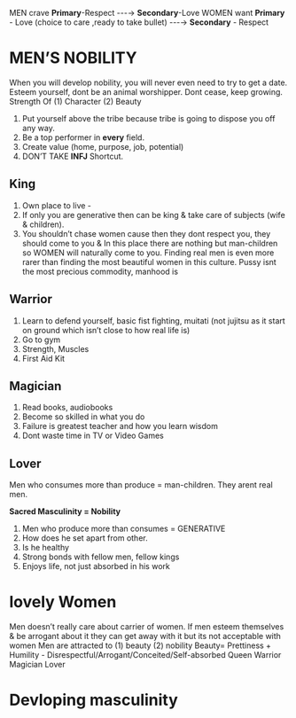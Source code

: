 MEN crave **Primary**-Respect ---→ **Secondary**-Love
WOMEN want **Primary** - Love (choice to care ,ready to take bullet) ---→ **Secondary** - Respect



# MEN’S NOBILITY
When you will develop nobility, you will never even need to try to get a date.
Esteem yourself, dont be an animal worshipper.
Dont cease, keep growing.
Strength Of (1) Character (2) Beauty
1. Put yourself above the tribe because tribe is going to dispose you off any way.
2. Be a top performer in **every** field.
3. Create value (home, purpose, job, potential)
4. DON’T TAKE **INFJ** Shortcut. 
## King
1. Own place to live - 
2. If only you are generative then can be king & take care of subjects (wife & children).
3. You shouldn’t chase women cause then they dont respect you, they should come to you & In this place there are nothing but man-children so WOMEN will naturally come to you. Finding real men is even more rarer than finding the most beautiful women in this culture. Pussy isnt the most precious commodity, manhood is
## Warrior
1. Learn to defend yourself, basic fist fighting, muitati (not jujitsu as it start on ground which isn’t close to how real life is)
2. Go to gym
3. Strength, Muscles
4. First Aid Kit
## Magician
1. Read books, audiobooks
2. Become so skilled in what you do
3. Failure is greatest teacher and how you learn wisdom
4. Dont waste time in TV or Video Games
## Lover

Men who consumes more than produce = man-children. They arent real men.

**Sacred Masculinity = Nobility**
1. Men who produce more than consumes = GENERATIVE
2. How does he set apart from other.
3. Is he healthy
4. Strong bonds with fellow men, fellow kings
5. Enjoys life, not just absorbed in his work

# lovely Women
Men doesn’t really care about carrier of women.
If men esteem themselves & be arrogant about it they can get away with it but its not acceptable with women
Men are attracted to (1) beauty (2) nobility
Beauty= Prettiness + Humility - Disrespectful/Arrogant/Conceited/Self-absorbed
Queen Warrior Magician Lover

# Devloping masculinity
